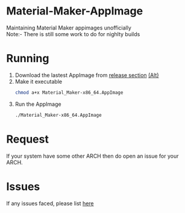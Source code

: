 # Material-Maker-AppImage
Maintaining Material Maker appimages unofficially <br>
Note:- There is still some work to do for nighlty builds

# Running
  1. Download the lastest AppImage from [release section](https://github.com/stupid-kid-af/material-maker-AppImage/releases) [(Alt)](https://github.com/stupid-kid-af/material-maker-AppImage/releases/download/v0.99/Material_Maker-x86_64.AppImage)
  2. Make it executable 
      ```bash
      chmod a+x Material_Maker-x86_64.AppImage
      ```
  3. Run the AppImage
      ```bash
      ./Material_Maker-x86_64.AppImage
      ```
# Request
If your system have some other ARCH then do open an issue for your ARCH.

# Issues
  If any issues faced, please list [here](https://github.com/stupid-kid-af/material-maker-AppImage/issues/new)
